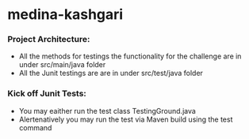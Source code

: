 # medina-kashgari
### Project Architecture:
- All the methods for testings the functionality for the challenge are in under src/main/java folder
- All the Junit  testings are  are in under src/test/java folder

### Kick off Junit Tests:
- You may eaither run the test class TestingGround.java 
- Alertenatively you may run the test via Maven build using the test command
